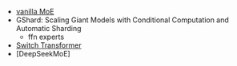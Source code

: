 
- [vanilla MoE](vanilla_moe.md)  
- GShard: Scaling Giant Models with Conditional Computation and Automatic Sharding  
    - ffn experts
- [Switch Transformer](switch_transformer.md)
- [DeepSeekMoE]